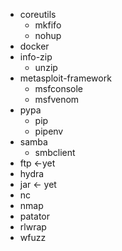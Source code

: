 - coreutils
  - mkfifo
  - nohup
- docker
- info-zip
  - unzip
- metasploit-framework
  - msfconsole
  - msfvenom
- pypa
    - pip
    - pipenv
- samba
  - smbclient
- ftp <-yet
- hydra
- jar <- yet
- nc
- nmap
- patator
- rlwrap
- wfuzz
